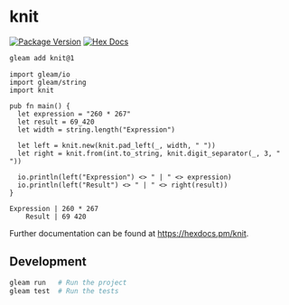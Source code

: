 # knit

[![Package Version](https://img.shields.io/hexpm/v/knit)](https://hex.pm/packages/knit)
[![Hex Docs](https://img.shields.io/badge/hex-docs-ffaff3)](https://hexdocs.pm/knit/)

```sh
gleam add knit@1
```
```gleam
import gleam/io
import gleam/string
import knit

pub fn main() {
  let expression = "260 * 267"
  let result = 69_420
  let width = string.length("Expression")

  let left = knit.new(knit.pad_left(_, width, " "))
  let right = knit.from(int.to_string, knit.digit_separator(_, 3, " "))

  io.println(left("Expression") <> " | " <> expression)
  io.println(left("Result") <> " | " <> right(result))
}
```
```text
Expression | 260 * 267
    Result | 69 420
```

Further documentation can be found at <https://hexdocs.pm/knit>.

## Development

```sh
gleam run   # Run the project
gleam test  # Run the tests
```

